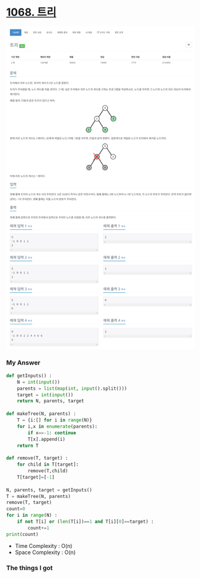 # [1068. 트리](https://www.acmicpc.net/problem/1068)

![image](Problem.png)



### My Answer

```python
def getInputs() :
    N = int(input())
    parents = list(map(int, input().split()))
    target = int(input())
    return N, parents, target

def makeTree(N, parents) :
    T = {i:[] for i in range(N)}
    for i,x in enumerate(parents):
        if x==-1: continue
        T[x].append(i)
    return T

def remove(T, target) :
    for child in T[target]:
        remove(T,child)
    T[target]=[-1]
    
N, parents, target = getInputs()
T = makeTree(N, parents)
remove(T, target)
count=0
for i in range(N) :
    if not T[i] or (len(T[i])==1 and T[i][0]==target) : 
        count+=1
print(count)
```

* Time Complexity : O(n)
* Space Complexity : O(n)



### The things I got
